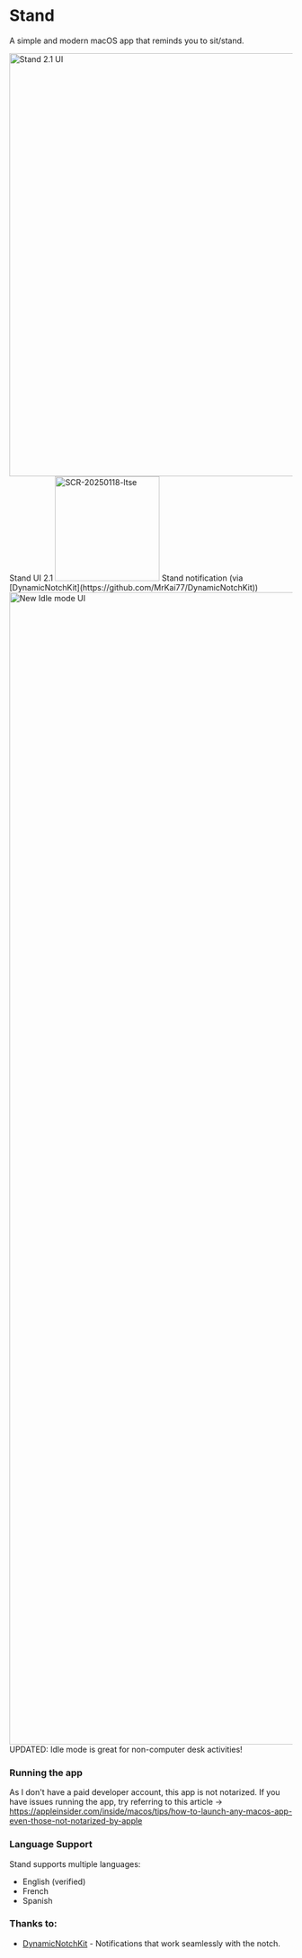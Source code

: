 # Stand
A simple and modern macOS app that reminds you to sit/stand.

<img width="752" alt="Stand 2.1 UI" src="https://github.com/user-attachments/assets/ba7ba902-3f62-497e-a501-276485f77c93" />
Stand UI 2.1

<img width="186" alt="SCR-20250118-ltse" src="https://github.com/user-attachments/assets/8a5a099b-1248-40d1-8c4f-9e74f101ad30" />
Stand notification (via [DynamicNotchKit](https://github.com/MrKai77/DynamicNotchKit))

<img width="2048" alt="New Idle mode UI" src="https://github.com/user-attachments/assets/1feebfb4-db03-4b97-8cd6-c1a1fe599865" />
UPDATED: Idle mode is great for non-computer desk activities!

### Running the app
As I don't have a paid developer account, this app is not notarized.
If you have issues running the app, try referring to this article -> https://appleinsider.com/inside/macos/tips/how-to-launch-any-macos-app-even-those-not-notarized-by-apple

### Language Support
Stand supports multiple languages:
- English (verified)
- French
- Spanish

### Thanks to:
- [DynamicNotchKit](https://github.com/MrKai77/DynamicNotchKit) - Notifications that work seamlessly with the notch.
